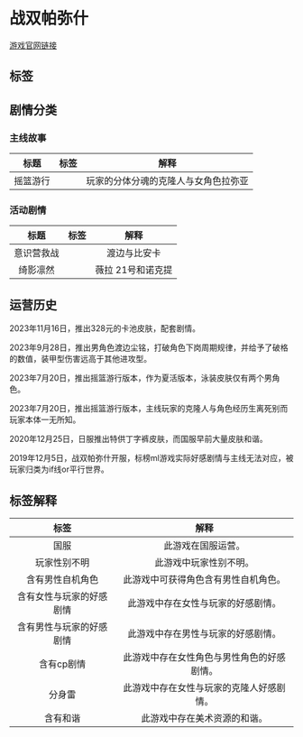 # 战双帕弥什
[游戏官网链接](https://pns.kurogame.com/)

## 标签 
 <Badge text="国服" type="info"/> <Badge text="玩家性别不明" type="info"/>  <Badge text="含有男性自机角色" type="warning"/> <Badge text="含有女性与玩家的好感剧情" type="tip"/> <Badge text="含有男性与玩家的好感剧情" type="danger"/> <Badge text="含有CP剧情" type="danger"/> <Badge text="分身雷" type="warning"/> <Badge text="含有和谐" type="warning"/>

## 剧情分类

### 主线故事
|标题|标签|解释|
|:-:|:-:|:-:|
|摇篮游行|<Badge text="分身雷" type="warning"/>|玩家的分体分魂的克隆人与女角色拉弥亚|

### 活动剧情
|标题|标签|解释|
|:-:|:-:|:-:|
|意识营救战|<Badge text="含有cp剧情" type="danger"/>|渡边与比安卡|
|绮影凛然|<Badge text="含有cp剧情" type="danger"/>|薇拉 21号和诺克提|


## 运营历史

2023年11月16日，推出328元的卡池皮肤，配套剧情<Badge text="含有cp剧情" type="danger"/>。

2023年9月28日，推出男角色渡边尘铭，打破角色下岗周期规律，并给予了破格的数值，装甲型伤害远高于其他进攻型。

2023年7月20日，推出摇篮游行版本，作为夏活版本，泳装皮肤仅有两个男角色。

2023年7月20日，推出摇篮游行版本，主线玩家的克隆人与角色经历生离死别<Badge text="分身雷" type="caution"/>而玩家本体一无所知。

2020年12月25日，日服推出特供丁字裤皮肤，而国服早前大量皮肤和谐。

2019年12月5日，战双帕弥什开服，标榜ml游戏实际好感剧情与主线无法对应，被玩家归类为if线or平行世界。

## 标签解释
|标签|解释|
|:-:|:-:|
|国服|此游戏在国服运营。|
|玩家性别不明|此游戏中玩家性别不明。|
|含有男性自机角色|此游戏中可获得角色含有男性自机角色。|
|含有女性与玩家的好感剧情|此游戏中存在女性与玩家的好感剧情。|
|含有男性与玩家的好感剧情|此游戏中存在男性与玩家的好感剧情。|
|含有cp剧情|此游戏中存在女性角色与男性角色的好感剧情。|
|分身雷|此游戏中存在女性与玩家的克隆人好感剧情。|
|含有和谐|此游戏中存在美术资源的和谐。|
